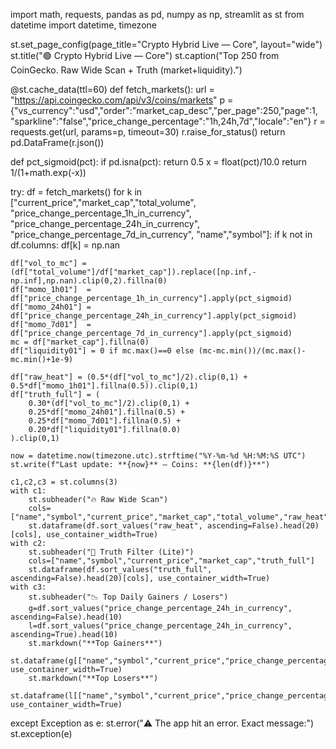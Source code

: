import math, requests, pandas as pd, numpy as np, streamlit as st
from datetime import datetime, timezone

st.set_page_config(page_title="Crypto Hybrid Live — Core", layout="wide")
st.title("🟢 Crypto Hybrid Live — Core")
st.caption("Top 250 from CoinGecko. Raw Wide Scan + Truth (market+liquidity).")

@st.cache_data(ttl=60)
def fetch_markets():
    url = "https://api.coingecko.com/api/v3/coins/markets"
    p = {"vs_currency":"usd","order":"market_cap_desc","per_page":250,"page":1,
         "sparkline":"false","price_change_percentage":"1h,24h,7d","locale":"en"}
    r = requests.get(url, params=p, timeout=30)
    r.raise_for_status()
    return pd.DataFrame(r.json())

def pct_sigmoid(pct):
    if pd.isna(pct): return 0.5
    x = float(pct)/10.0
    return 1/(1+math.exp(-x))

try:
    df = fetch_markets()
    for k in ["current_price","market_cap","total_volume",
              "price_change_percentage_1h_in_currency",
              "price_change_percentage_24h_in_currency",
              "price_change_percentage_7d_in_currency",
              "name","symbol"]:
        if k not in df.columns: df[k] = np.nan

    df["vol_to_mc"] = (df["total_volume"]/df["market_cap"]).replace([np.inf,-np.inf],np.nan).clip(0,2).fillna(0)
    df["momo_1h01"]  = df["price_change_percentage_1h_in_currency"].apply(pct_sigmoid)
    df["momo_24h01"] = df["price_change_percentage_24h_in_currency"].apply(pct_sigmoid)
    df["momo_7d01"]  = df["price_change_percentage_7d_in_currency"].apply(pct_sigmoid)
    mc = df["market_cap"].fillna(0)
    df["liquidity01"] = 0 if mc.max()==0 else (mc-mc.min())/(mc.max()-mc.min()+1e-9)

    df["raw_heat"] = (0.5*(df["vol_to_mc"]/2).clip(0,1) + 0.5*df["momo_1h01"].fillna(0.5)).clip(0,1)
    df["truth_full"] = (
        0.30*(df["vol_to_mc"]/2).clip(0,1) +
        0.25*df["momo_24h01"].fillna(0.5) +
        0.25*df["momo_7d01"].fillna(0.5) +
        0.20*df["liquidity01"].fillna(0.0)
    ).clip(0,1)

    now = datetime.now(timezone.utc).strftime("%Y-%m-%d %H:%M:%S UTC")
    st.write(f"Last update: **{now}** — Coins: **{len(df)}**")

    c1,c2,c3 = st.columns(3)
    with c1:
        st.subheader("🔥 Raw Wide Scan")
        cols=["name","symbol","current_price","market_cap","total_volume","raw_heat"]
        st.dataframe(df.sort_values("raw_heat", ascending=False).head(20)[cols], use_container_width=True)
    with c2:
        st.subheader("🧭 Truth Filter (Lite)")
        cols=["name","symbol","current_price","market_cap","truth_full"]
        st.dataframe(df.sort_values("truth_full", ascending=False).head(20)[cols], use_container_width=True)
    with c3:
        st.subheader("📉 Top Daily Gainers / Losers")
        g=df.sort_values("price_change_percentage_24h_in_currency", ascending=False).head(10)
        l=df.sort_values("price_change_percentage_24h_in_currency", ascending=True).head(10)
        st.markdown("**Top Gainers**")
        st.dataframe(g[["name","symbol","current_price","price_change_percentage_24h_in_currency"]], use_container_width=True)
        st.markdown("**Top Losers**")
        st.dataframe(l[["name","symbol","current_price","price_change_percentage_24h_in_currency"]], use_container_width=True)

except Exception as e:
    st.error("⚠️ The app hit an error. Exact message:")
    st.exception(e)
